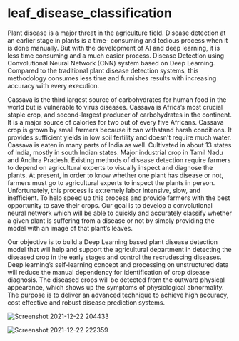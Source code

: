 # leaf_disease_classification

Plant disease is a major threat in the agriculture field. Disease detection at an earlier stage in
plants is a time- consuming and tedious process when it is done manually. But with the
development of AI and deep learning, it is less time consuming and a much easier process.
Disease Detection using Convolutional Neural Network (CNN) system based on Deep Learning.
Compared to the traditional plant disease detection systems, this methodology consumes less
time and furnishes results with increasing accuracy with every execution.



Cassava is the third largest source of carbohydrates for human food in the world but is
vulnerable to virus diseases. Cassava is Africa’s most crucial staple crop, and second-largest
producer of carbohydrates in the continent. It is a major source of calories for two out of every
five Africans. Cassava crop is grown by small farmers because it can withstand harsh
conditions. It provides sufficient yields in low soil fertility and doesn't require much water.
Cassava is eaten in many parts of India as well. Cultivated in about 13 states of India, mostly in
south Indian states. Major industrial crop in Tamil Nadu and Andhra Pradesh. Existing methods
of disease detection require farmers to depend on agricultural experts to visually inspect and
diagnose the plants. At present, in order to know whether one plant has disease or not, farmers
must go to agricultural experts to inspect the plants in person. Unfortunately, this process is
extremely labor intensive, slow, and inefficient. To help speed up this process and provide
farmers with the best opportunity to save their crops. Our goal is to develop a convolutional
neural network which will be able to quickly and accurately classify whether a given plant is
suffering from a disease or not by simply providing the model with an image of that plant’s
leaves.


Our objective is to build a Deep Learning based plant disease detection model that will help and
support the agricultural department in detecting the diseased crop in the early stages and control
the recrudescing diseases. Deep learning’s self-learning concept and processing on unstructured
data will reduce the manual dependency for identification of crop disease diagnosis. The
diseased crops will be detected from the outward physical appearance, which shows up the
symptoms of physiological abnormality. The purpose is to deliver an advanced technique to
achieve high accuracy, cost effective and robust disease prediction systems.

![Screenshot 2021-12-22 204433](https://user-images.githubusercontent.com/38405974/147367949-59140671-c48f-426b-afd2-6ddf639d3856.jpg)


![Screenshot 2021-12-22 222359](https://user-images.githubusercontent.com/38405974/147367931-182d94f5-90ae-4372-b9d8-b2189ec0c109.jpg)



